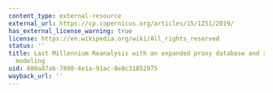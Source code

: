 ```yaml
---
content_type: external-resource
external_url: https://cp.copernicus.org/articles/15/1251/2019/
has_external_license_warning: true
license: https://en.wikipedia.org/wiki/All_rights_reserved
status: ''
title: Last Millennium Reanalysis with an expanded proxy database and seasonal proxy
  modeling
uid: 800a87ab-7890-4e1a-91ac-8e8c31852975
wayback_url: ''
---
```


